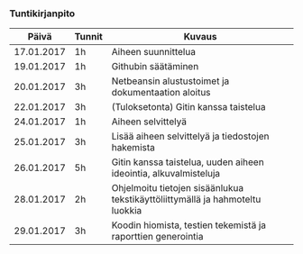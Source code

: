 ### Tuntikirjanpito

Päivä | Tunnit | Kuvaus
----------------- | --------- | ----------
17.01.2017 | 1h | Aiheen suunnittelua
19.01.2017 | 1h | Githubin säätäminen
20.01.2017 | 3h | Netbeansin alustustoimet ja dokumentaation aloitus
22.01.2017 | 3h | (Tuloksetonta) Gitin kanssa taistelua
24.01.2017 | 1h | Aiheen selvittelyä
25.01.2017 | 3h | Lisää aiheen selvittelyä ja tiedostojen hakemista
26.01.2017 | 5h | Gitin kanssa taistelua, uuden aiheen ideointia, alkuvalmisteluja
28.01.2017 | 2h | Ohjelmoitu tietojen sisäänlukua tekstikäyttöliittymällä ja hahmoteltu luokkia
29.01.2017 | 3h | Koodin hiomista, testien tekemistä ja raporttien generointia




